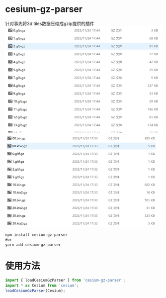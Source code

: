 # cesium-gz-parser
针对事先将3d tiles数据压缩成gzip提供的插件
![Alt text](./assets/imgs/glb_gz.png)
![Alt text](./assets/imgs/gltf_gz.png)
```shell
npm install cesium-gz-parser
#or
yarn add cesium-gz-parser
```
# 使用方法
```js
import { loadCesiumGzParser } from 'cesium-gz-parser';
import * as Cesium from 'cesium';
loadCesiumGzParser(Cesium);
```
